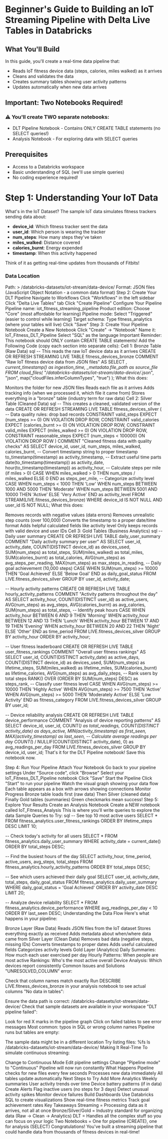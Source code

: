 # Beginner's Guide to Building an IoT Streaming Pipeline with Delta Live Tables in Databricks

## What You'll Build

In this guide, you'll create a real-time data pipeline that:

- Reads IoT fitness device data (steps, calories, miles walked) as it arrives
- Cleans and validates the data
- Creates summary tables showing user activity patterns
- Updates automatically when new data arrives

## Important: Two Notebooks Required!
### ⚠️ You'll create TWO separate notebooks:

- DLT Pipeline Notebook - Contains ONLY CREATE TABLE statements (no SELECT queries!)
- Analysis Notebook - For exploring data with SELECT queries

## Prerequisites
- Access to a Databricks workspace
- Basic understanding of SQL (we'll use simple queries)
- No coding experience required!

# Step 1: Understanding Your IoT Data
What's in the IoT Dataset? The sample IoT data simulates fitness trackers sending data about:

- **device_id**: Which fitness tracker sent the data
- **user_id**: Which person is wearing the tracker
- **num_steps**: How many steps they've taken
- **miles_walked**: Distance covered
- **calories_burnt**: Energy expended
- **timestamp**: When this activity happened

Think of it as getting real-time updates from thousands of Fitbits!

### Data Location

Path: > /databricks-datasets/iot-stream/data-device/
Format: JSON files (JavaScript Object Notation - a common data format)
Step 2: Create Your DLT Pipeline
Navigate to Workflows
Click "Workflows" in the left sidebar
Click "Delta Live Tables" tab
Click "Create Pipeline"
Configure Your Pipeline
Pipeline name: iot_fitness_streaming_pipeline
Product edition: Choose "Core" (most affordable for learning)
Pipeline mode: Select "Triggered" (easier to control while learning)
Target schema: Type fitness_analytics (where your tables will live)
Click "Save"
Step 3: Create Your Pipeline Notebook
Create a New Notebook
Click "Create" → "Notebook"
Name it: IoT_Fitness_DLT_Pipeline
Select "SQL" as the language
Important Reminder: This notebook should ONLY contain CREATE TABLE statements!
Add the Following Code (copy each section into separate cells):
Cell 1: Bronze Table (Raw Data)
sql
-- This reads the raw IoT device data as it arrives
CREATE OR REFRESH STREAMING LIVE TABLE fitness_devices_bronze
COMMENT "Raw IoT fitness device data from JSON files"
AS SELECT 
  *,
  current_timestamp() as ingestion_time,
  _metadata.file_path as source_file
FROM cloud_files(
  "/databricks-datasets/iot-stream/data-device/*.json",
  "json",
  map("cloudFiles.inferColumnTypes", "true")
);
What this does:

Monitors the folder for new JSON files
Reads each file as it arrives
Adds tracking info (when we processed it, which file it came from)
Stores everything in a "bronze" table (industry term for raw data)
Cell 2: Silver Table (Cleaned Data)
sql
-- This creates a cleaned, validated version of the data
CREATE OR REFRESH STREAMING LIVE TABLE fitness_devices_silver
(
  -- Data quality rules: drop bad records
  CONSTRAINT valid_steps EXPECT (num_steps >= 0) ON VIOLATION DROP ROW,
  CONSTRAINT valid_calories EXPECT (calories_burnt >= 0) ON VIOLATION DROP ROW,
  CONSTRAINT valid_miles EXPECT (miles_walked >= 0) ON VIOLATION DROP ROW,
  CONSTRAINT reasonable_steps EXPECT (num_steps < 100000) ON VIOLATION DROP ROW
)
COMMENT "Cleaned fitness data with quality checks"
AS SELECT
  device_id,
  user_id,
  num_steps,
  miles_walked,
  calories_burnt,
  -- Convert timestamp string to proper timestamp
  to_timestamp(timestamp) as activity_timestamp,
  -- Extract useful time parts
  date(to_timestamp(timestamp)) as activity_date,
  hour(to_timestamp(timestamp)) as activity_hour,
  -- Calculate steps per mile (if miles > 0)
  CASE 
    WHEN miles_walked > 0 THEN num_steps / miles_walked 
    ELSE 0 
  END as steps_per_mile,
  -- Categorize activity level
  CASE
    WHEN num_steps < 1000 THEN 'Low'
    WHEN num_steps BETWEEN 1000 AND 5000 THEN 'Moderate'
    WHEN num_steps BETWEEN 5001 AND 10000 THEN 'Active'
    ELSE 'Very Active'
  END as activity_level
FROM STREAM(LIVE.fitness_devices_bronze)
WHERE device_id IS NOT NULL 
  AND user_id IS NOT NULL;
What this does:

Removes records with negative values (data errors)
Removes unrealistic step counts (over 100,000)
Converts the timestamp to a proper date/time format
Adds helpful calculated fields like activity level
Only keeps records with valid device and user IDs
Cell 3: Gold Tables (Business Analytics)
sql
-- Daily user summary
CREATE OR REFRESH LIVE TABLE daily_user_summary
COMMENT "Daily activity summary per user"
AS SELECT
  user_id,
  activity_date,
  COUNT(DISTINCT device_id) as devices_used,
  SUM(num_steps) as total_steps,
  SUM(miles_walked) as total_miles,
  SUM(calories_burnt) as total_calories,
  AVG(num_steps) as avg_steps_per_reading,
  MAX(num_steps) as max_steps_in_reading,
  -- Daily goal achievement (10,000 steps)
  CASE 
    WHEN SUM(num_steps) >= 10000 THEN 'Goal Achieved'
    ELSE 'Below Goal'
  END as daily_goal_status
FROM LIVE.fitness_devices_silver
GROUP BY user_id, activity_date;

-- Hourly activity patterns
CREATE OR REFRESH LIVE TABLE hourly_activity_patterns
COMMENT "Activity patterns throughout the day"
AS SELECT
  activity_hour,
  COUNT(DISTINCT user_id) as active_users,
  AVG(num_steps) as avg_steps,
  AVG(calories_burnt) as avg_calories,
  SUM(num_steps) as total_steps,
  -- Identify peak hours
  CASE
    WHEN activity_hour BETWEEN 6 AND 9 THEN 'Morning'
    WHEN activity_hour BETWEEN 12 AND 13 THEN 'Lunch'
    WHEN activity_hour BETWEEN 17 AND 19 THEN 'Evening'
    WHEN activity_hour BETWEEN 20 AND 22 THEN 'Night'
    ELSE 'Other'
  END as time_period
FROM LIVE.fitness_devices_silver
GROUP BY activity_hour
ORDER BY activity_hour;

-- User fitness leaderboard
CREATE OR REFRESH LIVE TABLE user_fitness_rankings
COMMENT "Overall user fitness rankings"
AS SELECT
  user_id,
  COUNT(DISTINCT activity_date) as active_days,
  COUNT(DISTINCT device_id) as devices_used,
  SUM(num_steps) as lifetime_steps,
  SUM(miles_walked) as lifetime_miles,
  SUM(calories_burnt) as lifetime_calories,
  AVG(num_steps) as avg_daily_steps,
  -- Rank users by total steps
  RANK() OVER (ORDER BY SUM(num_steps) DESC) as steps_rank,
  -- Classify user fitness level
  CASE
    WHEN AVG(num_steps) >= 10000 THEN 'Highly Active'
    WHEN AVG(num_steps) >= 7500 THEN 'Active'
    WHEN AVG(num_steps) >= 5000 THEN 'Moderately Active'
    ELSE 'Low Activity'
  END as fitness_category
FROM LIVE.fitness_devices_silver
GROUP BY user_id;

-- Device reliability analysis
CREATE OR REFRESH LIVE TABLE device_performance
COMMENT "Analysis of device reporting patterns"
AS SELECT
  device_id,
  user_id,
  COUNT(*) as total_readings,
  COUNT(DISTINCT activity_date) as days_active,
  MIN(activity_timestamp) as first_seen,
  MAX(activity_timestamp) as last_seen,
  -- Calculate average readings per day
  COUNT(*) / NULLIF(COUNT(DISTINCT activity_date), 0) as avg_readings_per_day
FROM LIVE.fitness_devices_silver
GROUP BY device_id, user_id;
That's it for the DLT Pipeline notebook! Save this notebook now.

Step 4: Run Your Pipeline
Attach Your Notebook
Go back to your pipeline settings
Under "Source code", click "Browse"
Select your IoT_Fitness_DLT_Pipeline notebook
Click "Save"
Start the Pipeline
Click "Start" to run your pipeline
Watch the visual graph showing your data flow
Each table appears as a box with arrows showing connections
Monitor Progress
Bronze table loads first (raw data)
Then Silver (cleaned data)
Finally Gold tables (summaries)
Green checkmarks mean success!
Step 5: Explore Your Results
Create an Analysis Notebook
Create a NEW notebook called IoT_Fitness_Analysis
This is where you'll write queries to explore the data
Sample Queries to Try:
sql
-- See top 10 most active users
SELECT * FROM fitness_analytics.user_fitness_rankings
ORDER BY lifetime_steps DESC
LIMIT 10;

-- Check today's activity for all users
SELECT * FROM fitness_analytics.daily_user_summary
WHERE activity_date = current_date()
ORDER BY total_steps DESC;

-- Find the busiest hours of the day
SELECT 
  activity_hour,
  time_period,
  active_users,
  avg_steps,
  total_steps
FROM fitness_analytics.hourly_activity_patterns
ORDER BY total_steps DESC;

-- See which users achieved their daily goal
SELECT 
  user_id,
  activity_date,
  total_steps,
  daily_goal_status
FROM fitness_analytics.daily_user_summary
WHERE daily_goal_status = 'Goal Achieved'
ORDER BY activity_date DESC
LIMIT 20;

-- Analyze device reliability
SELECT * FROM fitness_analytics.device_performance
WHERE avg_readings_per_day < 10
ORDER BY last_seen DESC;
Understanding the Data Flow
Here's what happens in your pipeline:

Bronze Layer (Raw Data)
Reads JSON files from the IoT dataset
Stores everything exactly as received
Adds metadata about when/where data came from
Silver Layer (Clean Data)
Removes bad data (negative steps, missing IDs)
Converts timestamps to proper dates
Adds useful calculated fields
Categorizes activity levels
Gold Layer (Analytics)
Daily Summaries: How much each user exercised per day
Hourly Patterns: When people are most active
Rankings: Who's the most active overall
Device Analysis: Which devices report consistently
Common Issues and Solutions
"UNRESOLVED_COLUMN" error:

Check that column names match exactly
Run DESCRIBE LIVE.fitness_devices_bronze in your analysis notebook to see actual columns
"No data in tables":

Ensure the data path is correct: /databricks-datasets/iot-stream/data-device/
Check that sample datasets are available in your workspace
"DLT pipeline failed":

Look for red X marks in the pipeline graph
Click on failed tables to see error messages
Most common: typos in SQL or wrong column names
Pipeline runs but tables are empty:

The sample data might be in a different location
Try listing files: %fs ls /databricks-datasets/iot-stream/data-device/
Making It Real-Time
To simulate continuous streaming:

Change to Continuous Mode
Edit pipeline settings
Change "Pipeline mode" to "Continuous"
Pipeline will now run constantly
What Happens
Pipeline checks for new files every few seconds
Processes new data immediately
All tables update automatically
Next Steps to Try
Add More Analytics
Weekly summaries
User activity trends over time
Device battery patterns (if in data)
Create Alerts
Flag inactive users (no steps for 3 days)
Detect unusual activity spikes
Monitor device failures
Build Dashboards
Use Databricks SQL to create visualizations
Show real-time fitness metrics
Track goal achievement rates
Key Takeaways
Streaming = Processing data as it arrives, not all at once
Bronze/Silver/Gold = Industry standard for organizing data (Raw → Clean → Analytics)
DLT = Handles all the complex stuff so you can focus on your logic
Two Notebooks = One for pipeline (CREATE), one for analysis (SELECT)
Congratulations! You've built a streaming pipeline that could handle data from thousands of fitness devices in real-time!

